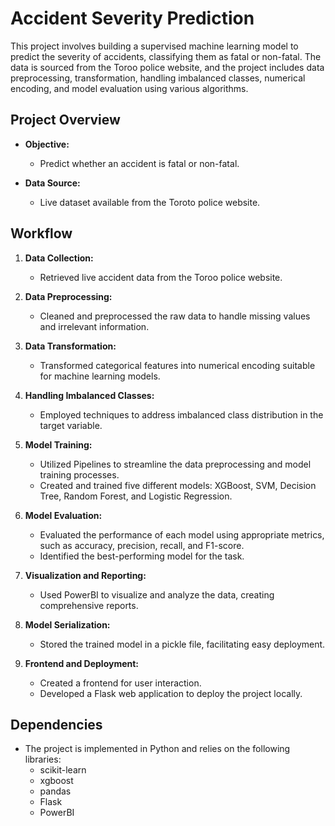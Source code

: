 # Accident Severity Prediction

This project involves building a supervised machine learning model to predict the severity of accidents, classifying them as fatal or non-fatal. The data is sourced from the Toroo police website, and the project includes data preprocessing, transformation, handling imbalanced classes, numerical encoding, and model evaluation using various algorithms.

## Project Overview

- **Objective:**
  - Predict whether an accident is fatal or non-fatal.

- **Data Source:**
  - Live dataset available from the Toroto police website.

## Workflow

1. **Data Collection:**
   - Retrieved live accident data from the Toroo police website.

2. **Data Preprocessing:**
   - Cleaned and preprocessed the raw data to handle missing values and irrelevant information.

3. **Data Transformation:**
   - Transformed categorical features into numerical encoding suitable for machine learning models.

4. **Handling Imbalanced Classes:**
   - Employed techniques to address imbalanced class distribution in the target variable.

5. **Model Training:**
   - Utilized Pipelines to streamline the data preprocessing and model training processes.
   - Created and trained five different models: XGBoost, SVM, Decision Tree, Random Forest, and Logistic Regression.

6. **Model Evaluation:**
   - Evaluated the performance of each model using appropriate metrics, such as accuracy, precision, recall, and F1-score.
   - Identified the best-performing model for the task.

7. **Visualization and Reporting:**
   - Used PowerBI to visualize and analyze the data, creating comprehensive reports.

8. **Model Serialization:**
   - Stored the trained model in a pickle file, facilitating easy deployment.

9. **Frontend and Deployment:**
   - Created a frontend for user interaction.
   - Developed a Flask web application to deploy the project locally.

## Dependencies

- The project is implemented in Python and relies on the following libraries:
  - scikit-learn
  - xgboost
  - pandas
  - Flask
  - PowerBI
